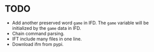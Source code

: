 # TODO

- Add another preserved word `game` in IFD. The `game` variable will be initialized by the `game` data in IFD.
- Chain command parsing.
- IFT include many files in one line.
- Download ifm from pypi.